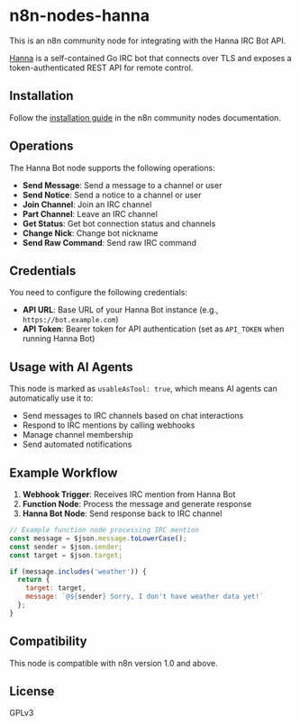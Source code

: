 # n8n-nodes-hanna

This is an n8n community node for integrating with the Hanna IRC Bot API.

[Hanna](https://github.com/h4ks-com/hanna) is a self-contained Go IRC bot that connects over TLS and exposes a token-authenticated REST API for remote control.

## Installation

Follow the [installation guide](https://docs.n8n.io/integrations/community-nodes/installation/) in the n8n community nodes documentation.

## Operations

The Hanna Bot node supports the following operations:

- **Send Message**: Send a message to a channel or user
- **Send Notice**: Send a notice to a channel or user  
- **Join Channel**: Join an IRC channel
- **Part Channel**: Leave an IRC channel
- **Get Status**: Get bot connection status and channels
- **Change Nick**: Change bot nickname
- **Send Raw Command**: Send raw IRC command

## Credentials

You need to configure the following credentials:

- **API URL**: Base URL of your Hanna Bot instance (e.g., `https://bot.example.com`)
- **API Token**: Bearer token for API authentication (set as `API_TOKEN` when running Hanna Bot)

## Usage with AI Agents

This node is marked as `usableAsTool: true`, which means AI agents can automatically use it to:

- Send messages to IRC channels based on chat interactions
- Respond to IRC mentions by calling webhooks
- Manage channel membership
- Send automated notifications

## Example Workflow

1. **Webhook Trigger**: Receives IRC mention from Hanna Bot
2. **Function Node**: Process the message and generate response
3. **Hanna Bot Node**: Send response back to IRC channel

```javascript
// Example function node processing IRC mention
const message = $json.message.toLowerCase();
const sender = $json.sender;
const target = $json.target;

if (message.includes('weather')) {
  return {
    target: target,
    message: `@${sender} Sorry, I don't have weather data yet!`
  };
}
```

## Compatibility

This node is compatible with n8n version 1.0 and above.

## License

GPLv3
